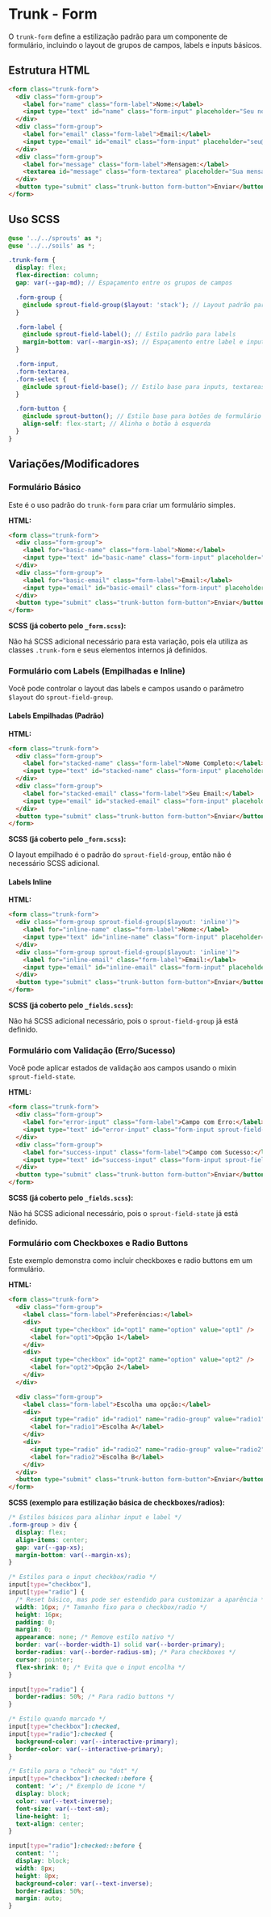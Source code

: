 # Trunk - Form

O `trunk-form` define a estilização padrão para um componente de formulário, incluindo o layout de grupos de campos, labels e inputs básicos.

## Estrutura HTML

```html
<form class="trunk-form">
  <div class="form-group">
    <label for="name" class="form-label">Nome:</label>
    <input type="text" id="name" class="form-input" placeholder="Seu nome" />
  </div>
  <div class="form-group">
    <label for="email" class="form-label">Email:</label>
    <input type="email" id="email" class="form-input" placeholder="seu@email.com" />
  </div>
  <div class="form-group">
    <label for="message" class="form-label">Mensagem:</label>
    <textarea id="message" class="form-textarea" placeholder="Sua mensagem"></textarea>
  </div>
  <button type="submit" class="trunk-button form-button">Enviar</button>
</form>
```

## Uso SCSS

```scss
@use '../../sprouts' as *;
@use '../../soils' as *;

.trunk-form {
  display: flex;
  flex-direction: column;
  gap: var(--gap-md); // Espaçamento entre os grupos de campos

  .form-group {
    @include sprout-field-group($layout: 'stack'); // Layout padrão para grupos de campos
  }

  .form-label {
    @include sprout-field-label(); // Estilo padrão para labels
    margin-bottom: var(--margin-xs); // Espaçamento entre label e input
  }

  .form-input,
  .form-textarea,
  .form-select {
    @include sprout-field-base(); // Estilo base para inputs, textareas e selects
  }

  .form-button {
    @include sprout-button(); // Estilo base para botões de formulário
    align-self: flex-start; // Alinha o botão à esquerda
  }
}
```

## Variações/Modificadores

### Formulário Básico

Este é o uso padrão do `trunk-form` para criar um formulário simples.

**HTML:**

```html
<form class="trunk-form">
  <div class="form-group">
    <label for="basic-name" class="form-label">Nome:</label>
    <input type="text" id="basic-name" class="form-input" placeholder="Seu nome" />
  </div>
  <div class="form-group">
    <label for="basic-email" class="form-label">Email:</label>
    <input type="email" id="basic-email" class="form-input" placeholder="seu@email.com" />
  </div>
  <button type="submit" class="trunk-button form-button">Enviar</button>
</form>
```

**SCSS (já coberto pelo `_form.scss`):**

Não há SCSS adicional necessário para esta variação, pois ela utiliza as classes `.trunk-form` e seus elementos internos já definidos.

### Formulário com Labels (Empilhadas e Inline)

Você pode controlar o layout das labels e campos usando o parâmetro `$layout` do `sprout-field-group`.

#### Labels Empilhadas (Padrão)

**HTML:**

```html
<form class="trunk-form">
  <div class="form-group">
    <label for="stacked-name" class="form-label">Nome Completo:</label>
    <input type="text" id="stacked-name" class="form-input" placeholder="Seu nome completo" />
  </div>
  <div class="form-group">
    <label for="stacked-email" class="form-label">Seu Email:</label>
    <input type="email" id="stacked-email" class="form-input" placeholder="email@exemplo.com" />
  </div>
  <button type="submit" class="trunk-button form-button">Enviar</button>
</form>
```

**SCSS (já coberto pelo `_form.scss`):**

O layout empilhado é o padrão do `sprout-field-group`, então não é necessário SCSS adicional.

#### Labels Inline

**HTML:**

```html
<form class="trunk-form">
  <div class="form-group sprout-field-group($layout: 'inline')">
    <label for="inline-name" class="form-label">Nome:</label>
    <input type="text" id="inline-name" class="form-input" placeholder="Seu nome" />
  </div>
  <div class="form-group sprout-field-group($layout: 'inline')">
    <label for="inline-email" class="form-label">Email:</label>
    <input type="email" id="inline-email" class="form-input" placeholder="seu@email.com" />
  </div>
  <button type="submit" class="trunk-button form-button">Enviar</button>
</form>
```

**SCSS (já coberto pelo `_fields.scss`):**

Não há SCSS adicional necessário, pois o `sprout-field-group` já está definido.

### Formulário com Validação (Erro/Sucesso)

Você pode aplicar estados de validação aos campos usando o mixin `sprout-field-state`.

**HTML:**

```html
<form class="trunk-form">
  <div class="form-group">
    <label for="error-input" class="form-label">Campo com Erro:</label>
    <input type="text" id="error-input" class="form-input sprout-field-state(error)" value="Valor inválido" />
  </div>
  <div class="form-group">
    <label for="success-input" class="form-label">Campo com Sucesso:</label>
    <input type="text" id="success-input" class="form-input sprout-field-state(success)" value="Valor válido" />
  </div>
  <button type="submit" class="trunk-button form-button">Enviar</button>
</form>
```

**SCSS (já coberto pelo `_fields.scss`):**

Não há SCSS adicional necessário, pois o `sprout-field-state` já está definido.

### Formulário com Checkboxes e Radio Buttons

Este exemplo demonstra como incluir checkboxes e radio buttons em um formulário.

**HTML:**

```html
<form class="trunk-form">
  <div class="form-group">
    <label class="form-label">Preferências:</label>
    <div>
      <input type="checkbox" id="opt1" name="option" value="opt1" />
      <label for="opt1">Opção 1</label>
    </div>
    <div>
      <input type="checkbox" id="opt2" name="option" value="opt2" />
      <label for="opt2">Opção 2</label>
    </div>
  </div>

  <div class="form-group">
    <label class="form-label">Escolha uma opção:</label>
    <div>
      <input type="radio" id="radio1" name="radio-group" value="radio1" />
      <label for="radio1">Escolha A</label>
    </div>
    <div>
      <input type="radio" id="radio2" name="radio-group" value="radio2" />
      <label for="radio2">Escolha B</label>
    </div>
  </div>
  <button type="submit" class="trunk-button form-button">Enviar</button>
</form>
```

**SCSS (exemplo para estilização básica de checkboxes/radios):**

```scss
/* Estilos básicos para alinhar input e label */
.form-group > div {
  display: flex;
  align-items: center;
  gap: var(--gap-xs);
  margin-bottom: var(--margin-xs);
}

/* Estilos para o input checkbox/radio */
input[type="checkbox"],
input[type="radio"] {
  /* Reset básico, mas pode ser estendido para customizar a aparência */
  width: 16px; /* Tamanho fixo para o checkbox/radio */
  height: 16px;
  padding: 0;
  margin: 0;
  appearance: none; /* Remove estilo nativo */
  border: var(--border-width-1) solid var(--border-primary);
  border-radius: var(--border-radius-sm); /* Para checkboxes */
  cursor: pointer;
  flex-shrink: 0; /* Evita que o input encolha */
}

input[type="radio"] {
  border-radius: 50%; /* Para radio buttons */
}

/* Estilo quando marcado */
input[type="checkbox"]:checked,
input[type="radio"]:checked {
  background-color: var(--interactive-primary);
  border-color: var(--interactive-primary);
}

/* Estilo para o "check" ou "dot" */
input[type="checkbox"]:checked::before {
  content: '✔'; /* Exemplo de ícone */
  display: block;
  color: var(--text-inverse);
  font-size: var(--text-sm);
  line-height: 1;
  text-align: center;
}

input[type="radio"]:checked::before {
  content: '';
  display: block;
  width: 8px;
  height: 8px;
  background-color: var(--text-inverse);
  border-radius: 50%;
  margin: auto;
}
```
